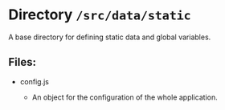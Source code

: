 # Directory `/src/data/static `

A base directory for defining static data and global variables.

## Files:

- config.js

  - An object for the configuration of the whole application.
